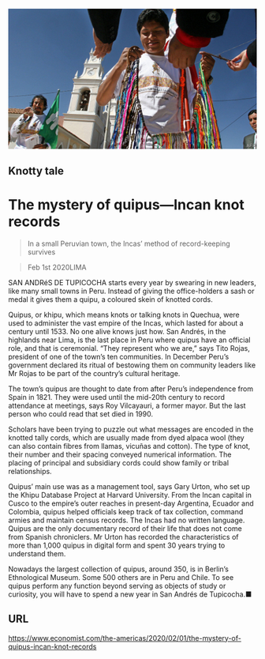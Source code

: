 ![](./images/20200201_AMP503.jpg)

## Knotty tale

# The mystery of quipus—Incan knot records

> In a small Peruvian town, the Incas’ method of record-keeping survives

> Feb 1st 2020LIMA

SAN ANDRéS DE TUPICOCHA starts every year by swearing in new leaders, like many small towns in Peru. Instead of giving the office-holders a sash or medal it gives them a quipu, a coloured skein of knotted cords.

Quipus, or khipu, which means knots or talking knots in Quechua, were used to administer the vast empire of the Incas, which lasted for about a century until 1533. No one alive knows just how. San Andrés, in the highlands near Lima, is the last place in Peru where quipus have an official role, and that is ceremonial. “They represent who we are,” says Tito Rojas, president of one of the town’s ten communities. In December Peru’s government declared its ritual of bestowing them on community leaders like Mr Rojas to be part of the country’s cultural heritage.

The town’s quipus are thought to date from after Peru’s independence from Spain in 1821. They were used until the mid-20th century to record attendance at meetings, says Roy Vilcayauri, a former mayor. But the last person who could read that set died in 1990.

Scholars have been trying to puzzle out what messages are encoded in the knotted tally cords, which are usually made from dyed alpaca wool (they can also contain fibres from llamas, vicuñas and cotton). The type of knot, their number and their spacing conveyed numerical information. The placing of principal and subsidiary cords could show family or tribal relationships.

Quipus’ main use was as a management tool, says Gary Urton, who set up the Khipu Database Project at Harvard University. From the Incan capital in Cusco to the empire’s outer reaches in present-day Argentina, Ecuador and Colombia, quipus helped officials keep track of tax collection, command armies and maintain census records. The Incas had no written language. Quipus are the only documentary record of their life that does not come from Spanish chroniclers. Mr Urton has recorded the characteristics of more than 1,000 quipus in digital form and spent 30 years trying to understand them.

Nowadays the largest collection of quipus, around 350, is in Berlin’s Ethnological Museum. Some 500 others are in Peru and Chile. To see quipus perform any function beyond serving as objects of study or curiosity, you will have to spend a new year in San Andrés de Tupicocha.■

## URL

https://www.economist.com/the-americas/2020/02/01/the-mystery-of-quipus-incan-knot-records
